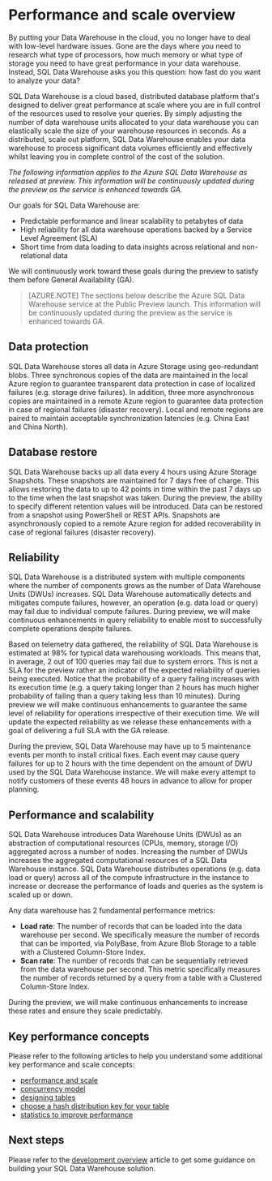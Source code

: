<properties
   pageTitle="Performance and scale overview | Windows Azure"
   description="Introduction to the performance and scale features of SQL Data Warehouse."
   services="sql-data-warehouse"
   documentationCenter="NA"
   authors="TwoUnder"
   manager="barbkess"
   editor=""/>

<tags
	ms.service="sql-data-warehouse"
	ms.date="11/23/2015"
	wacn.date=""/>

# Performance and scale overview
By putting your Data Warehouse in the cloud, you no longer have to deal with low-level hardware issues. Gone are the days where you need to research what type of processors, how much memory or what type of storage you need to have great performance in your data warehouse. Instead, SQL Data Warehouse asks you this question: how fast do you want to analyze your data? 

SQL Data Warehouse is a cloud based, distributed database platform that's designed to deliver great performance at scale where you are in full control of the resources used to resolve your queries. By simply adjusting the number of data warehouse units allocated to your data warehouse you can elastically scale the size of your warehouse resources in seconds. As a distributed, scale out platform, SQL Data Warehouse enables your data warehouse to process significant data volumes efficiently and effectively whilst leaving you in complete control of the cost of the solution.

*The following information applies to the Azure SQL Data Warehouse as released at preview. This information will be continuously updated during the preview as the service is enhanced towards GA.*

Our goals for SQL Data Warehouse are:
-	Predictable performance and linear scalability to petabytes of data
-	High reliability for all data warehouse operations backed by a Service Level Agreement (SLA)
-	Short time from data loading to data insights across relational and non-relational data

We will continuously work toward these goals during the preview to satisfy them before General Availability (GA).

>[AZURE.NOTE] The sections below describe the Azure SQL Data Warehouse service at the Public Preview launch. This information will be continuously updated during the preview as the service is enhanced towards GA. 

## Data protection
SQL Data Warehouse stores all data in Azure Storage using geo-redundant blobs. Three synchronous copies of the data are maintained in the local Azure region to guarantee transparent data protection in case of localized failures (e.g. storage drive failures). In addition, three more asynchronous copies are maintained in a remote Azure region to guarantee data protection in case of regional failures (disaster recovery). Local and remote regions are paired to maintain acceptable synchronization latencies (e.g. China East and China North).

## Database restore
SQL Data Warehouse backs up all data every 4 hours using Azure Storage Snapshots. These snapshots are maintained for 7 days free of charge. This allows restoring the data to up to 42 points in time within the past 7 days up to the time when the last snapshot was taken. During the preview, the ability to specify different retention values will be introduced. Data can be restored from a snapshot using PowerShell or REST APIs. Snapshots are asynchronously copied to a remote Azure region for added recoverability in case of regional failures (disaster recovery). 

## Reliability
SQL Data Warehouse is a distributed system with multiple components where the number of components grows as the number of Data Warehouse Units (DWUs) increases. SQL Data Warehouse automatically detects and mitigates compute failures, however, an operation (e.g. data load or query) may fail due to individual compute failures. During preview, we will make continuous enhancements in query reliability to enable most to successfully complete operations despite failures.

Based on telemetry data gathered, the reliability of SQL Data Warehouse is estimated at 98% for typical data warehousing workloads. This means that, in average, 2 out of 100 queries may fail due to system errors. This is not a SLA for the preview rather an indicator of the expected reliability of queries being executed. Notice that the probability of a query failing increases with its execution time (e.g. a query taking longer than 2 hours has much higher probability of failing than a query taking less than 10 minutes). During preview we will make continuous enhancements to guarantee the same level of reliability for operations irrespective of their execution time. We will update the expected reliability as we release these enhancements with a goal of delivering a full SLA with the GA release.

During the preview, SQL Data Warehouse may have up to 5 maintenance events per month to install critical fixes. Each event may cause query failures for up to 2 hours with the time dependent on the amount of DWU used by the SQL Data Warehouse instance. We will make every attempt to notify customers of these events 48 hours in advance to allow for proper planning.

## Performance and scalability
SQL Data Warehouse introduces Data Warehouse Units (DWUs) as an abstraction of computational resources (CPUs, memory, storage I/O) aggregated across a number of nodes. Increasing the number of DWUs increases the aggregated computational resources of a SQL Data Warehouse instance. SQL Data Warehouse distributes operations (e.g. data load or query) across all of the compute infrastructure in the instance to increase or decrease the performance of loads and queries as the system is scaled up or down.

Any data warehouse has 2 fundamental performance metrics: 
- **Load rate**: The number of records that can be loaded into the data warehouse per second. We specifically measure the number of records that can be imported, via PolyBase, from Azure Blob Storage to a table with a Clustered Column-Store Index.
- **Scan rate**: The number of records that can be sequentially retrieved from the data warehouse per second. This metric specifically measures the number of records returned by a query from a table with a Clustered Column-Store Index.

During the preview, we will make continuous enhancements to increase these rates and ensure they scale predictably. 

## Key performance concepts

Please refer to the following articles to help you understand some additional key performance and scale concepts:

- [performance and scale][]
- [concurrency model][]
- [designing tables][]
- [choose a hash distribution key for your table][]
- [statistics to improve performance][]

## Next steps
Please refer to the [development overview][] article to get some guidance on building your SQL Data Warehouse solution.

<!--Image references-->

<!--Article references-->

[performance and scale]: sql-data-warehouse-performance-scale.md
[concurrency model]: sql-data-warehouse-develop-concurrency.md
[designing tables]: sql-data-warehouse-develop-table-design.md
[choose a hash distribution key for your table]: sql-data-warehouse-develop-hash-distribution-key
[statistics to improve performance]: sql-data-warehouse-develop-statistics.md
[development overview]: sql-data-warehouse-overview-develop.md

<!--MSDN references-->

<!--Other web references-->
